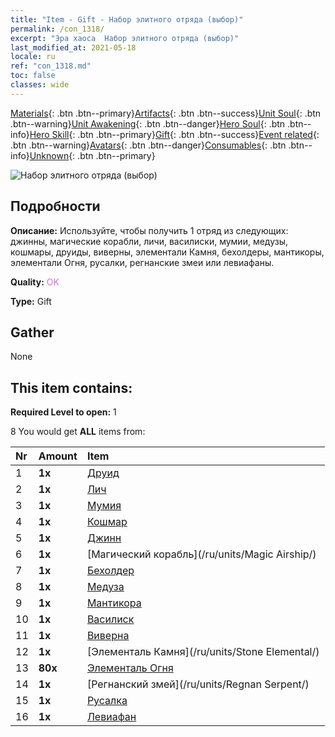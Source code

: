 ```yaml
---
title: "Item - Gift - Набор элитного отряда (выбор)"
permalink: /con_1318/
excerpt: "Эра хаоса  Набор элитного отряда (выбор)"
last_modified_at: 2021-05-18
locale: ru
ref: "con_1318.md"
toc: false
classes: wide
---
```

 [Materials](/ItemsRU/){: .btn .btn--primary}[Artifacts](/ItemsRU/Artifacts/){: .btn .btn--success}[Unit Soul](/ItemsRU/UnitSoul/){: .btn .btn--warning}[Unit Awakening](/ItemsRU/UnitAwakening/){: .btn .btn--danger}[Hero Soul](/ItemsRU/HeroSoul/){: .btn .btn--info}[Hero Skill](/ItemsRU/HeroSkill/){: .btn .btn--primary}[Gift](/ItemsRU/Gift/){: .btn .btn--success}[Event related](/ItemsRU/Events/){: .btn .btn--warning}[Avatars](/ItemsRU/Avatars/){: .btn .btn--danger}[Consumables](/ItemsRU/Consumables/){: .btn .btn--info}[Unknown](/ItemsRU/Unknown/){: .btn .btn--primary}

 ![Набор элитного отряда (выбор)](/images/t/i_907375.png)

## Подробности
 **Описание:** Используйте, чтобы получить 1 отряд из следующих: джинны, магические корабли, личи, василиски, мумии, медузы, кошмары, друиды, виверны, элементали Камня, бехолдеры, мантикоры, элементали Огня, русалки, регнанские змеи или левиафаны.

 **Quality:** <span style="color: #DA70D6">OK</span>

 **Type:** Gift

## Gather

  None

## This item contains:

 **Required Level to open:** 1

 8 You would get **ALL** items  from:

  | Nr | Amount |     Item    |
  |:---|:-------|:------------|
  | 1 |  **1x** | [Друид](/ru/units/Druid/) |  | 
  | 2 |  **1x** | [Лич](/ru/units/Lich/) |  | 
  | 3 |  **1x** | [Мумия](/ru/units/Mummy/) |  | 
  | 4 |  **1x** | [Кошмар](/ru/units/Nightmare/) |  | 
  | 5 |  **1x** | [Джинн](/ru/units/Genie/) |  | 
  | 6 |  **1x** | [Магический корабль](/ru/units/Magic Airship/) |  | 
  | 7 |  **1x** | [Бехолдер](/ru/units/Beholder/) |  | 
  | 8 |  **1x** | [Медуза](/ru/units/Medusa/) |  | 
  | 9 |  **1x** | [Мантикора](/ru/units/Manticore/) |  | 
  | 10 |  **1x** | [Василиск](/ru/units/Basilisk/) |  | 
  | 11 |  **1x** | [Виверна](/ru/units/Wyvern/) |  | 
  | 12 |  **1x** | [Элементаль Камня](/ru/units/Stone Elemental/) |  | 
  | 13 |  **80x** | [Элементаль Огня](/ItemsRU/unt_265/) |  | 
  | 14 |  **1x** | [Регнанский змей](/ru/units/Regnan Serpent/) |  | 
  | 15 |  **1x** | [Русалка](/ru/units/Mermaid/) |  | 
  | 16 |  **1x** | [Левиафан](/ru/units/Revyaratan/) |  | 
